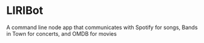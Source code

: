 # LIRIBot
A command line node app that communicates with  Spotify for songs, Bands in Town for concerts, and OMDB for movies
